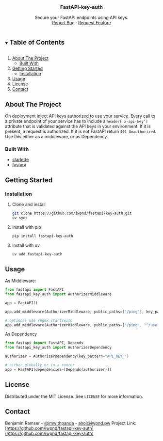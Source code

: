 <br />
<p align="center">
  <h3 align="center">FastAPI-key-auth</h3>

  <p align="center">
    Secure your FastAPI endpoints using API keys.
    <br />
    <a href="https://github.com/iwpnd/fastapi-key-auth/issues">Report Bug</a>
    ·
    <a href="https://github.com/iwpnd/fastapi-key-auth/issues">Request Feature</a>
  </p>
</p>

<!-- TABLE OF CONTENTS -->
<details open="open">
  <summary><h2 style="display: inline-block">Table of Contents</h2></summary>
  <ol>
    <li>
      <a href="#about-the-project">About The Project</a>
      <ul>
        <li><a href="#built-with">Built With</a></li>
      </ul>
    </li>
    <li>
      <a href="#getting-started">Getting Started</a>
      <ul>
        <li><a href="#installation">Installation</a></li>
      </ul>
    </li>
    <li><a href="#usage">Usage</a></li>
    <li><a href="#license">License</a></li>
    <li><a href="#contact">Contact</a></li>
  </ol>
</details>

<!-- ABOUT THE PROJECT -->

## About The Project

On deployment inject API keys authorized to use your service. Every call to a private
endpoint of your service has to include a `header['x-api-key']` attribute that is
validated against the API keys in your environment.
If it is present, a request is authorized. If it is not FastAPI return `401 Unauthorized`.
Use this either as a middleware, or as Dependency.

### Built With

-   [starlette](https://github.com/encode/starlette)
-   [fastapi](https://github.com/tiangolo/fastapi)

<!-- GETTING STARTED -->

## Getting Started

### Installation

1. Clone and install
    ```sh
    git clone https://github.com/iwpnd/fastapi-key-auth.git
    uv sync
    ```
2. Install with pip
    ```sh
    pip install fastapi-key-auth
    ```
3. Install with uv
    ```sh
    uv add fastapi-key-auth
    ```

## Usage

As Middleware:

```python
from fastapi import FastAPI
from fastapi_key_auth import AuthorizerMiddleware

app = FastAPI()

app.add_middleware(AuthorizerMiddleware, public_paths=["/ping"], key_pattern="API_KEY_")

# optional use regex startswith
app.add_middleware(AuthorizerMiddleware, public_paths=["/ping", "^/users"])
```

As Dependency

```python
from fastapi import FastAPI, Depends
from fastapi_key_auth import AuthorizerDependency

authorizer = AuthorizerDependency(key_pattern="API_KEY_")

# either globally or in a router
app = FastAPI(dependencies=[Depends(authorizer)])
```

## License

Distributed under the MIT License. See `LICENSE` for more information.

<!-- CONTACT -->

## Contact

Benjamin Ramser - [@imwithpanda](https://twitter.com/imwithpanda) - ahoi@iwpnd.pw
Project Link: [https://github.com/iwpnd/fastapi-key-auth](https://github.com/iwpnd/fastapi-key-auth)
